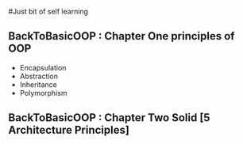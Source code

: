 #Just bit of self learning 

## BackToBasicOOP : Chapter One principles of OOP  
* Encapsulation
* Abstraction
* Inheritance
* Polymorphism
## BackToBasicOOP : Chapter Two Solid [5 Architecture Principles] 
